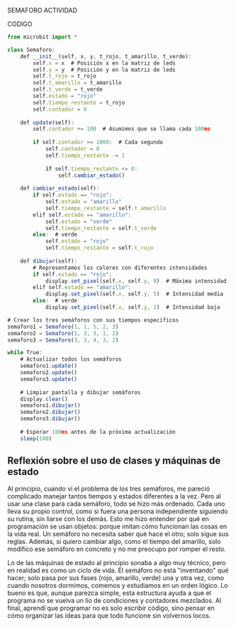SEMAFORO ACTIVIDAD 

CODIGO 
``` js
from microbit import *

class Semaforo:
    def __init__(self, x, y, t_rojo, t_amarillo, t_verde):
        self.x = x  # Posición x en la matriz de leds
        self.y = y  # Posición y en la matriz de leds
        self.t_rojo = t_rojo
        self.t_amarillo = t_amarillo
        self.t_verde = t_verde
        self.estado = "rojo"
        self.tiempo_restante = t_rojo
        self.contador = 0
    
    def update(self):
        self.contador += 100  # Asumimos que se llama cada 100ms
        
        if self.contador >= 1000:  # Cada segundo
            self.contador = 0
            self.tiempo_restante -= 1
            
            if self.tiempo_restante <= 0:
                self.cambiar_estado()
    
    def cambiar_estado(self):
        if self.estado == "rojo":
            self.estado = "amarillo"
            self.tiempo_restante = self.t_amarillo
        elif self.estado == "amarillo":
            self.estado = "verde"
            self.tiempo_restante = self.t_verde
        else:  # verde
            self.estado = "rojo"
            self.tiempo_restante = self.t_rojo
    
    def dibujar(self):
        # Representamos los colores con diferentes intensidades
        if self.estado == "rojo":
            display.set_pixel(self.x, self.y, 9)  # Máxima intensidad
        elif self.estado == "amarillo":
            display.set_pixel(self.x, self.y, 5)  # Intensidad media
        else:  # verde
            display.set_pixel(self.x, self.y, 1)  # Intensidad baja

# Crear los tres semáforos con sus tiempos específicos
semaforo1 = Semaforo(1, 1, 5, 2, 3)
semaforo2 = Semaforo(1, 3, 3, 1, 2)
semaforo3 = Semaforo(3, 3, 4, 3, 2)

while True:
    # Actualizar todos los semáforos
    semaforo1.update()
    semaforo2.update()
    semaforo3.update()
    
    # Limpiar pantalla y dibujar semáforos
    display.clear()
    semaforo1.dibujar()
    semaforo2.dibujar()
    semaforo3.dibujar()
    
    # Esperar 100ms antes de la próxima actualización
    sleep(100)
```


## Reflexión sobre el uso de clases y máquinas de estado

Al principio, cuando vi el problema de los tres semáforos, me pareció complicado manejar tantos tiempos y estados diferentes a la vez. Pero al usar una clase para cada semáforo, todo se hizo más ordenado. Cada uno lleva su propio control, como si fuera una persona independiente siguiendo su rutina, sin liarse con los demás. Esto me hizo entender por qué en programación se usan objetos: porque imitan cómo funcionan las cosas en la vida real. Un semáforo no necesita saber qué hace el otro; solo sigue sus reglas. Además, si quiero cambiar algo, como el tiempo del amarillo, solo modifico ese semáforo en concreto y no me preocupo por romper el resto.

Lo de las máquinas de estado al principio sonaba a algo muy técnico, pero en realidad es como un ciclo de vida. El semáforo no está "inventando" qué hacer; solo pasa por sus fases (rojo, amarillo, verde) una y otra vez, como cuando nosotros dormimos, comemos y estudiamos en un orden lógico. Lo bueno es que, aunque parezca simple, esta estructura ayuda a que el programa no se vuelva un lío de condiciones y contadores mezclados. Al final, aprendí que programar no es solo escribir código, sino pensar en cómo organizar las ideas para que todo funcione sin volvernos locos.
